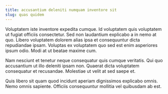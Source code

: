 ```yaml
---
title: accusantium deleniti numquam inventore sit
slug: quas quidem
---
```


Voluptatem iste inventore expedita cumque. Id voluptatem quis voluptatem ut fugiat officiis consectetur. Sed non laudantium explicabo a in nemo at quo. Libero voluptatem dolorem alias ipsa et consequuntur dicta repudiandae ipsam. Voluptas ex voluptatem quo sed est enim asperiores ipsum odio. Modi at ut beatae maxime cum.

Nam nesciunt et tenetur neque consequatur quis cumque veritatis. Qui quo accusantium ut illo deleniti ipsam non. Quaerat dicta voluptatem consequatur et recusandae. Molestiae ut velit at sed saepe et.

Quis libero sit quam quod incidunt aperiam dignissimos explicabo omnis. Nemo omnis sapiente. Officiis consequuntur mollitia vel quibusdam ab est.
